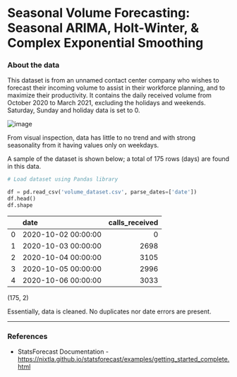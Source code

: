 # Seasonal Volume Forecasting: Seasonal ARIMA, Holt-Winter, & Complex Exponential Smoothing


### About the data
This dataset is from an unnamed contact center company who wishes to forecast their incoming volume to assist in their workforce planning, and to maximize their productivity. It contains the daily received volume from October 2020 to March 2021, excluding the holidays and weekends. Saturday, Sunday and holiday data is set to 0.

![image](https://user-images.githubusercontent.com/65124323/229362506-d2be3242-95db-472e-9a45-08ace0b45ce0.png)

From visual inspection, data has little to no trend and with strong seasonality from it having values only on weekdays.

A sample of the dataset is shown below; a total of 175 rows (days) are found in this data.

```python
# Load dataset using Pandas library

df = pd.read_csv('volume_dataset.csv', parse_dates=['date'])
df.head()
df.shape

```

|    | date                |   calls_received |
|---:|:--------------------|-----------------:|
|  0 | 2020-10-02 00:00:00 |                0 |
|  1 | 2020-10-03 00:00:00 |             2698 |
|  2 | 2020-10-04 00:00:00 |             3105 |
|  3 | 2020-10-05 00:00:00 |             2996 |
|  4 | 2020-10-06 00:00:00 |             3033 |

(175, 2)

Essentially, data is cleaned. No duplicates nor date errors are present.

***

### References

* StatsForecast Documentation - https://nixtla.github.io/statsforecast/examples/getting_started_complete.html
